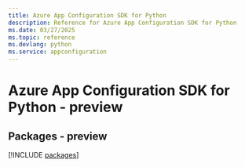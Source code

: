 ```yaml
---
title: Azure App Configuration SDK for Python
description: Reference for Azure App Configuration SDK for Python
ms.date: 03/27/2025
ms.topic: reference
ms.devlang: python
ms.service: appconfiguration
---
```

# Azure App Configuration SDK for Python - preview
## Packages - preview
[!INCLUDE [packages](app-configuration-index.md)]